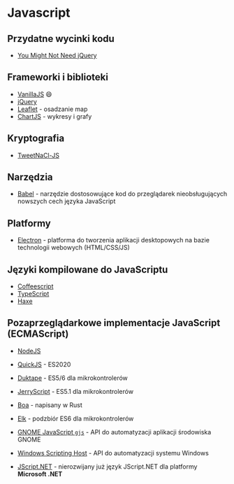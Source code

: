 # Javascript

## Przydatne wycinki kodu

* [You Might Not Need jQuery](http://youmightnotneedjquery.com/)

## Frameworki i biblioteki

* [VanillaJS](http://vanilla-js.com/) 😄
* [jQuery](https://jquery.com/)
* [Leaflet](https://leafletjs.com/) - osadzanie map
* [ChartJS](https://www.chartjs.org/) - wykresy i grafy

## Kryptografia

* [TweetNaCl-JS](https://tweetnacl.js.org/#/)

## Narzędzia

* [Babel](https://babeljs.io/) - narzędzie dostosowujące kod do przeglądarek nieobsługujących nowszych cech języka JavaScript

## Platformy

* [Electron](https://www.electronjs.org/) - platforma do tworzenia aplikacji desktopowych na bazie technologii webowych (HTML/CSS/JS)

## Języki kompilowane do JavaScriptu

* [Coffeescript](https://coffeescript.org/)
* [TypeScript](https://www.typescriptlang.org/)
* [Haxe](https://haxe.org/)

## Pozaprzeglądarkowe implementacje JavaScript (ECMAScript)

* [NodeJS](https://nodejs.org/en/)
* [QuickJS](https://bellard.org/quickjs/) - ES2020
* [Duktape](https://duktape.org/) - ES5/6 dla mikrokontrolerów
* [JerryScript](https://jerryscript.net/) - ES5.1 dla mikrokontrolerów
* [Boa](https://github.com/boa-dev/boa) - napisany w Rust
* [Elk](https://github.com/cesanta/elk) - podzbiór ES6 dla mikrokontrolerów

* [GNOME JavaScript `gjs`](https://gjs-docs.gnome.org/) - API do automatyzacji aplikacji środowiska GNOME
* [Windows Scripting Host](https://en.wikipedia.org/wiki/Windows_Script_Host) - API do automatyzacji systemu Windows
* [JScript.NET](https://docs.microsoft.com/en-us/previous-versions/windows/internet-explorer/ie-developer/scripting-articles/ms974588%28v=msdn.10%29?redirectedfrom=MSDN) - nierozwijany już język JScript.NET dla platformy **Microsoft .NET**

